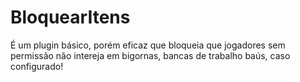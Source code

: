 # BloquearItens
É um plugin básico, porém eficaz que bloqueia que jogadores sem permissão não intereja em bigornas, bancas de trabalho baús, caso configurado!
